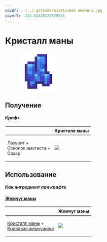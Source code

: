 ```yaml
---
cover: ../../.gitbook/assets/Без имени-2.jpg
coverY: -234.63428174878555
---
```


# Кристалл маны

<figure><img src="../../.gitbook/assets/mana_crystal_item_128.png" alt=""><figcaption></figcaption></figure>

## Получение

#### _Крафт_

| ㅤ                                               | Кристалл маны                                      |
| ----------------------------------------------- | -------------------------------------------------- |
| <p>Лазурит +<br>Осколок аметиста +<br>Сахар</p> | ![](../../.gitbook/assets/mana\_crystal\_item.png) |

## Использование

#### _Как ингредиент при крафте_

#### [Жемчуг маны](mana\_pearl.md)

| ㅤ                                                                                                                             | Жемчуг маны                                |
| ----------------------------------------------------------------------------------------------------------------------------- | ------------------------------------------ |
| <p><a href="mana_crystal_item.md">Кристалл маны</a> +<br><a href="blood_pearl_of_teleportation.md">Кровавая жемчужина</a></p> | ![](../../.gitbook/assets/mana\_pearl.png) |
